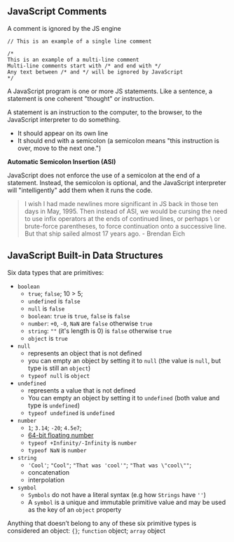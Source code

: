 ## JavaScript Comments

A comment is ignored by the JS engine

```
// This is an example of a single line comment
```
```
/*
This is an example of a multi-line comment
Multi-line comments start with /* and end with */
Any text between /* and */ will be ignored by JavaScript
*/
```
A JavaScript program is one or more JS statements. Like a sentence, a statement is one coherent "thought" or instruction.

A statement is an instruction to the computer, to the browser, to the JavaScript interpreter to do something.

* It should appear on its own line
* It should end with a semicolon (a semicolon means "this instruction is over, move to the next one.")

**Automatic Semicolon Insertion (ASI)**

JavaScript does not enforce the use of a semicolon at the end of a statement. Instead, the semicolon is optional, and the JavaScript interpreter will "intelligently" add them when it runs the code.

> I wish I had made newlines more significant in JS back in those ten days in May, 1995. Then instead of ASI, we would be cursing the need to use infix operators at the ends of continued lines, or perhaps \ or brute-force parentheses, to force continuation onto a successive line. But that ship sailed almost 17 years ago. - Brendan Eich

## JavaScript Built-in Data Structures

Six data types that are primitives:

* `boolean`
  * `true`; `false`; 10 > 5;
  * `undefined` is `false`
  * `null` is `false`
  * `boolean`: `true` is `true`, `false` is `false`
  * `number`: `+0`, `-0`, `NaN` are `false` otherwise `true`
  * `string`: `""` (it's length is 0) is `false` otherwise `true`
  * `object` is `true`
* `null`
  * represents an object that is not defined
  * you can empty an object by setting it to `null` (the value is `null`, but type is still an `object`)
  * `typeof null` is `object`
* `undefined`
  * represents a value that is not defined
  * You can empty an object by setting it to `undefined` (both value and type is `undefined`)
  * `typeof undefined` is `undefined`
* `number`
  * `1`; `3.14`; `-20`; `4.5e7`;
  * [64-bit floating number](https://0.30000000000000004.com/)
  * `typeof +Infinity/-Infinity` is `number`
  * `typeof NaN` is `number`
* `string`
  * `'Cool'`; `"Cool"`; `"That was 'cool'"`; `"That was \"cool\""`;
  * concatenation
  * interpolation
* `symbol`
  * `Symbols` do not have a literal syntax (e.g how `Strings` have `''`)
  * A `symbol` is a unique and immutable primitive value and may be used as the key of an `object` property

Anything that doesn’t belong to any of these six primitive types is considered an object: `{}`; `function` object; `array` object
